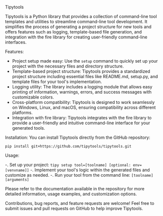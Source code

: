Tipytools

Tipytools is a Python library that provides a collection of command-line tool templates and utilities to streamline command-line tool development. It simplifies the process of generating a project structure for new tools and offers features such as logging, template-based file generation, and integration with the fire library for creating user-friendly command-line interfaces.

Features:

- Project setup made easy: Use the `setup` command to quickly set up your project with the necessary files and directory structure.
- Template-based project structure: Tipytools provides a standardized project structure including essential files like README.md, setup.py, and template files for your tool's implementation.
- Logging utility: The library includes a logging module that allows easy printing of information, warnings, errors, and success messages with customizable colors.
- Cross-platform compatibility: Tipytools is designed to work seamlessly on Windows, Linux, and macOS, ensuring compatibility across different platforms.
- Integration with fire library: Tipytools integrates with the fire library to provide a user-friendly and intuitive command-line interface for your generated tools.

Installation:
You can install Tipytools directly from the GitHub repository:

```shell
pip install git+https://github.com/tipytools/tipytools.git
```

Usage:

<!-- -. Install Tipytools using pip: `pip install tipytools` -->

-. Set up your project: `tipy setup tool=[toolname] [optional: env=[venvname]]`
-. Implement your tool's logic within the generated files and customize as needed.
-. Run your tool from the command line: `[toolname] [arguments]`

Please refer to the documentation available in the repository for more detailed information, usage examples, and customization options.

Contributions, bug reports, and feature requests are welcome! Feel free to submit issues and pull requests on GitHub to help improve Tipytools.
